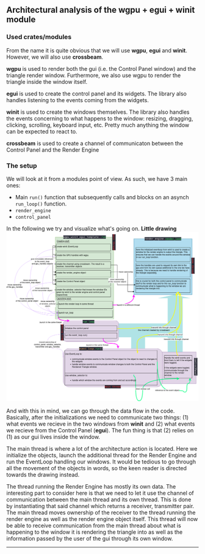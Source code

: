 ## Architectural analysis of the wgpu + egui + winit module

### Used crates/modules 

From the name it is quite obvious that we will use **wgpu**, **egui** and **winit**. However, we will also use **crossbeam**. 

**wgpu** is used to render both the gui (i.e. the Control Panel window) and the triangle render window. Furthermore, we also use wgpu to render the triangle inside the window itself. 

**egui** is used to create the control panel and its widgets. The library also handles listening to the events coming from the widgets. 

**winit** is used to create the windows themselves. The library also handles the events concerning to what happens to the window: resizing, dragging, clicking, scrolling, keyboard input, etc. Pretty much anything the window can be expected to react to.  

**crossbeam** is used to create a channel of communicaton between the Control Panel and the Render Engine

### The setup

We will look at it from a modules point of view. As such, we have 3 main ones:

* Main `run()`  function that subsequently calls and blocks on an asynch  `run_loop()` function.
* `render_engine`
* `control_panel` 

In the following we try and visualize what's going on. 
**Little drawing**
![alt text](architecture_drawing.png "Architecture Overview")

And with this in mind, we can go through the data flow in the code. 
Basically, after the initializations we need to communicate two things: (1) what events we recieve in the two windows from **winit** and (2) what events we recieve from the Control Panel (**egui**). The fun thing is that (2) relies on (1) as our gui lives inside the window. 

The main thread is where a lot of the architecture action is located. Here we initialize the objects, launch the additional thread for the Render Engine and run the EventLoop handling our windows. It would be tedious to go through all the movement of the objects in words, so the keen reader is directed towards the drawing instead. 

The thread running the Render Engine has mostly its own data. The interesting part to consider here is that we need to let it use the channel of communication between the main thread and its own thread. This is done by instantiating that said channel which returns a receiver, transmitter pair. The main thread moves ownership of the receiver to the thread running the render engine as well as the render engine object itself. This thread will now be able to receive communication from the main thread about what is happening to the window it is rendering the triangle into as well as the information passed by the user of the gui through its own window. 




* * *


